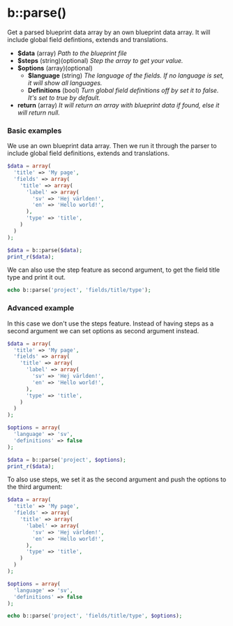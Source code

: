 # b::parse()

Get a parsed blueprint data array by an own blueprint data array. It will include global field defintions, extends and translations.

- **$data** (array)
  *Path to the blueprint file*
- **$steps** (string)(optional)
  *Step the array to get your value.*
- **$options** (array)(optional)
  - **$language** (string)
    *The language of the fields. If no language is set, it will show all languages.*
  - **Definitions** (bool)
    *Turn global field definitions off by set it to false. It's set to true by default.*
- **return** (array)
  *It will return an array with blueprint data if found, else it will return null.*

### Basic examples

We use an own blueprint data array. Then we run it through the parser to include global field definitions, extends and translations.

```php
$data = array(
  'title' => 'My page',
  'fields' => array(
    'title' => array(
      'label' => array(
        'sv' => 'Hej världen!',
        'en' => 'Hello world!',
      ),
      'type' => 'title',
    )
  )
);

$data = b::parse($data);
print_r($data);
```

We can also use the step feature as second argument, to get the field title type and print it out.

```php
echo b::parse('project', 'fields/title/type');
```

### Advanced example

In this case we don't use the steps feature. Instead of having steps as a second argument we can set options as second argument instead.

```php
$data = array(
  'title' => 'My page',
  'fields' => array(
    'title' => array(
      'label' => array(
        'sv' => 'Hej världen!',
        'en' => 'Hello world!',
      ),
      'type' => 'title',
    )
  )
);

$options = array(
  'language' => 'sv',
  'definitions' => false
);

$data = b::parse('project', $options);
print_r($data);
```

To also use steps, we set it as the second argument and push the options to the third argument:

```php
$data = array(
  'title' => 'My page',
  'fields' => array(
    'title' => array(
      'label' => array(
        'sv' => 'Hej världen!',
        'en' => 'Hello world!',
      ),
      'type' => 'title',
    )
  )
);

$options = array(
  'language' => 'sv',
  'definitions' => false
);

echo b::parse('project', 'fields/title/type', $options);
```
